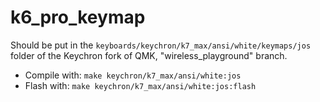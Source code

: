 # k6_pro_keymap

Should be put in the `keyboards/keychron/k7_max/ansi/white/keymaps/jos` folder of the Keychron fork of QMK, "wireless_playground" branch.

- Compile with: `make keychron/k7_max/ansi/white:jos`
- Flash with:   `make keychron/k7_max/ansi/white:jos:flash`

